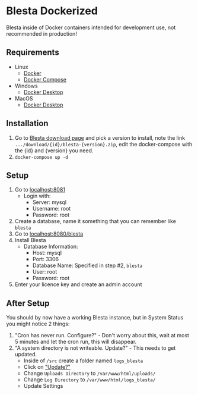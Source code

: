 # Blesta Dockerized #

Blesta inside of Docker containers intended for development use, not recommended in production!

## Requirements
* Linux
    * [Docker](https://docs.docker.com/engine/install/)
    * [Docker Compose](https://docs.docker.com/compose/install/)
* Windows
    * [Docker Desktop](https://www.docker.com/products/docker-desktop)
* MacOS
    * [Docker Desktop](https://www.docker.com/products/docker-desktop)

## Installation

1. Go to [Blesta download page](https://account.blesta.com/client/plugin/download_manager/client_main/) and pick a version to install, note the link `.../download/{id}/blesta-{version}.zip`, edit the docker-compose with the {id} and {version} you need.
2. `docker-compose up -d`

## Setup
1. Go to [localhost:8081](http://localhost:8081)
    * Login with:
        - Server: mysql
        - Username: root
        - Password: root
2. Create a database, name it something that you can remember like `blesta`
3. Go to [localhost:8080/blesta](http://localhost:8080/blesta)
4. Install Blesta
    * Database Information:
        - Host: mysql
        - Port: 3306
        - Database Name: Specified in step #2, `blesta`
        - User: root
        - Password: root
5. Enter your licence key and create an admin account 

## After Setup
You should by now have a working Blesta instance, but in System Status you might notice 2 things:
1. "Cron has never run. Configure?" - Don't worry about this, wait at most 5 minutes and let the cron run, this will disappear.
2. "A system directory is not writeable. Update?" - This needs to get updated.
    - Inside of `/src` create a folder named `logs_blesta`
    - Click on ["Update?"](http://localhost:8080/blesta/admin/settings/system/general/basic/)
    - Change `Uploads Directory` to `/var/www/html/uploads/`
    - Change `Log Directory` to `/var/www/html/logs_blesta/`
    - Update Settings